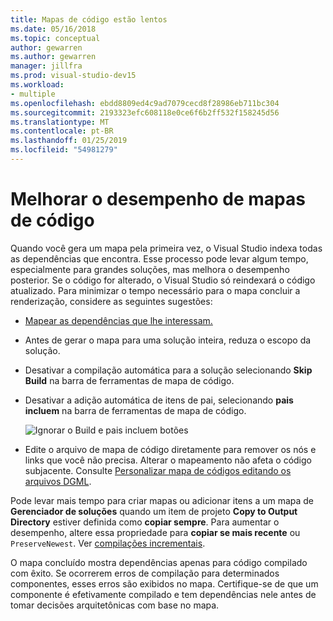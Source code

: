 ```yaml
---
title: Mapas de código estão lentos
ms.date: 05/16/2018
ms.topic: conceptual
author: gewarren
ms.author: gewarren
manager: jillfra
ms.prod: visual-studio-dev15
ms.workload:
- multiple
ms.openlocfilehash: ebdd8809ed4c9ad7079cecd8f28986eb711bc304
ms.sourcegitcommit: 2193323efc608118e0ce6f6b2ff532f158245d56
ms.translationtype: MT
ms.contentlocale: pt-BR
ms.lasthandoff: 01/25/2019
ms.locfileid: "54981279"
---
```

# <a name="improve-performance-for-code-maps"></a>Melhorar o desempenho de mapas de código

Quando você gera um mapa pela primeira vez, o Visual Studio indexa todas as dependências que encontra. Esse processo pode levar algum tempo, especialmente para grandes soluções, mas melhora o desempenho posterior. Se o código for alterado, o Visual Studio só reindexará o código atualizado. Para minimizar o tempo necessário para o mapa concluir a renderização, considere as seguintes sugestões:

- [Mapear as dependências que lhe interessam.](#create-a-code-map-to-see-specific-dependencies)

- Antes de gerar o mapa para uma solução inteira, reduza o escopo da solução.

- Desativar a compilação automática para a solução selecionando **Skip Build** na barra de ferramentas de mapa de código.

- Desativar a adição automática de itens de pai, selecionando **pais incluem** na barra de ferramentas de mapa de código.

   ![Ignorar o Build e pais incluem botões](../modeling/media/codemapsfilterskipbuildicons.png)

- Edite o arquivo de mapa de código diretamente para remover os nós e links que você não precisa. Alterar o mapeamento não afeta o código subjacente. Consulte [Personalizar mapa de códigos editando os arquivos DGML](../modeling/customize-code-maps-by-editing-the-dgml-files.md).

Pode levar mais tempo para criar mapas ou adicionar itens a um mapa de **Gerenciador de soluções** quando um item de projeto **Copy to Output Directory** estiver definida como **copiar sempre**. Para aumentar o desempenho, altere essa propriedade para **copiar se mais recente** ou `PreserveNewest`. Ver [compilações incrementais](../msbuild/incremental-builds.md).

O mapa concluído mostra dependências apenas para código compilado com êxito. Se ocorrerem erros de compilação para determinados componentes, esses erros são exibidos no mapa. Certifique-se de que um componente é efetivamente compilado e tem dependências nele antes de tomar decisões arquitetônicas com base no mapa.